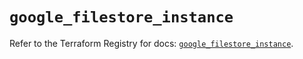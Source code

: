 # `google_filestore_instance`

Refer to the Terraform Registry for docs: [`google_filestore_instance`](https://registry.terraform.io/providers/hashicorp/google-beta/6.4.0/docs/resources/google_filestore_instance).
